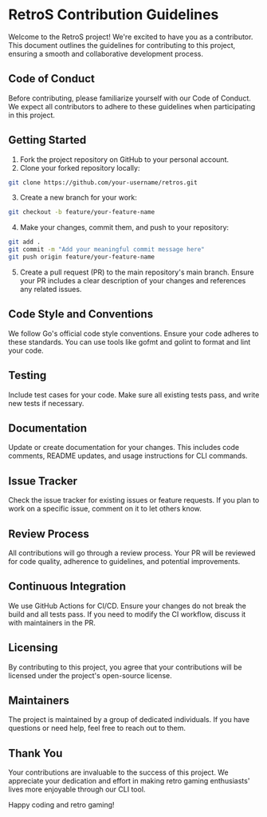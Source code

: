 # RetroS Contribution Guidelines

Welcome to the RetroS project! We're excited to have you as a contributor. This document outlines the guidelines for contributing to this project, ensuring a smooth and collaborative development process.

## Code of Conduct

Before contributing, please familiarize yourself with our Code of Conduct. We expect all contributors to adhere to these guidelines when participating in this project.

## Getting Started

1. Fork the project repository on GitHub to your personal account.
2. Clone your forked repository locally:

```bash
git clone https://github.com/your-username/retros.git
```
3. Create a new branch for your work:

```bash
git checkout -b feature/your-feature-name
```

4. Make your changes, commit them, and push to your repository:

```bash
git add .
git commit -m "Add your meaningful commit message here"
git push origin feature/your-feature-name
```

5. Create a pull request (PR) to the main repository's main branch. Ensure your PR includes a clear description of your changes and references any related issues.

## Code Style and Conventions

We follow Go's official code style conventions. Ensure your code adheres to these standards. You can use tools like gofmt and golint to format and lint your code.

## Testing

Include test cases for your code. Make sure all existing tests pass, and write new tests if necessary.

## Documentation

Update or create documentation for your changes. This includes code comments, README updates, and usage instructions for CLI commands.

## Issue Tracker

Check the issue tracker for existing issues or feature requests. If you plan to work on a specific issue, comment on it to let others know.

## Review Process

All contributions will go through a review process. Your PR will be reviewed for code quality, adherence to guidelines, and potential improvements.

## Continuous Integration

We use GitHub Actions for CI/CD. Ensure your changes do not break the build and all tests pass. If you need to modify the CI workflow, discuss it with maintainers in the PR.

## Licensing

By contributing to this project, you agree that your contributions will be licensed under the project's open-source license.

## Maintainers

The project is maintained by a group of dedicated individuals. If you have questions or need help, feel free to reach out to them.

## Thank You

Your contributions are invaluable to the success of this project. We appreciate your dedication and effort in making retro gaming enthusiasts' lives more enjoyable through our CLI tool.

Happy coding and retro gaming!
